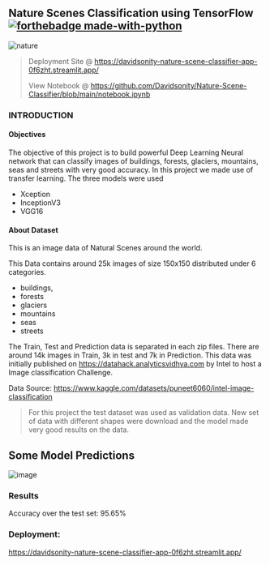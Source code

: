 ## Nature Scenes Classification using TensorFlow[![forthebadge made-with-python](https://img.icons8.com/color/48/000000/tensorflow.png)](https://www.tensorflow.org/)

![nature](https://user-images.githubusercontent.com/96771321/214588217-b037c3e3-bbb3-4e52-9da7-3459cbdc27b4.jpg)

> Deployment Site @ https://davidsonity-nature-scene-classifier-app-0f6zht.streamlit.app/
>
> View Notebook @ https://github.com/Davidsonity/Nature-Scene-Classifier/blob/main/notebook.ipynb

### INTRODUCTION
#### Objectives
The objective of this project is to build powerful Deep Learning Neural network that can classify images of buildings, forests, glaciers, mountains, seas and streets with very good accuracy.
In this project we made use of transfer learning. The three models were used 
- Xception
- InceptionV3
- VGG16

#### About Dataset
This is an image data of Natural Scenes around the world.

This Data contains around 25k images of size 150x150 distributed under 6 categories. 
- buildings, 
- forests
- glaciers
- mountains
- seas
- streets

The Train, Test and Prediction data is separated in each zip files. There are around 14k images in Train, 3k in test and 7k in Prediction. This data was initially published on https://datahack.analyticsvidhya.com by Intel to host a Image classification Challenge.

Data Source: https://www.kaggle.com/datasets/puneet6060/intel-image-classification

> For this project the test dataset was used as validation data. New set of data with different shapes were download and the model made very good results on the data.


## Some Model Predictions

![image](https://user-images.githubusercontent.com/96771321/191637093-e8c0545d-0f40-41c9-9a1a-7c55d4f2141b.png)

### Results
Accuracy over the test set: 95.65%

### Deployment:
https://davidsonity-nature-scene-classifier-app-0f6zht.streamlit.app/


